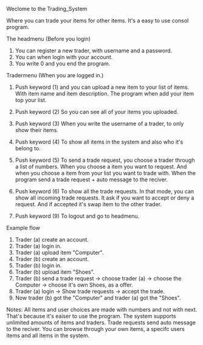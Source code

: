 Weclome to the Trading_System

Where you can trade your items for other items.
It's a easy to use consol program.

The headmenu (Before you login)
1. You can register a new trader, with username and a password.
2. You can when login with your account. 
3. You write 0 and you end the program. 

Tradermenu (When you are logged in.)
1. Push keyword (1) and you can upload a new item to your list of items. 
With item name and item description. The program when add your item top your list. 

2. Push keyword (2) So you can see all of your items you uploaded.

3. Push keyword (3) When you write the username of a trader, to only show their items. 

4. Push keyword (4) To show all items in the system and also who it's belong to.

5. Push keyword (5) To send a trade request, you choose a trader through a list of numbers. When you choose a item you want to request. And when you choose a item from your list you want to trade with. 
When the program send a trade request + auto message to the reciver. 

6. Push keyword (6) To show all the trade requests.
In that mode, you can show all incoming trade requests. 
It ask if you want to accept or deny a request.
And if accepted it's swap item to the other trader. 

7. Push keyword (9) To logout and go to headmenu. 

Example flow
1. Trader (a) create an account. 
2. Trader (a) login in.
3. Trader (a) upload item "Computer". 
4. Trader (b) create an account.
5. Trader (b) login in.
6. Trader (b) upload item "Shoes".
7. Trader (b) send a trade request -> choose trader (a) -> choose the Computer -> choose it's own Shoes, as a offer. 
8. Trader (a) login -> Show trade requests -> accept the trade. 
9. Now trader (b) got the "Computer" and trader (a) got the "Shoes".


Notes: 
All items and user choices are made with numbers and not with next.
That's because it's eaiser to use the program. 
The system supports unlimited amounts of items and traders. 
Trade requests send auto message to the reciver. 
You can browse through your own items, a specifc users items and all items in the system.  